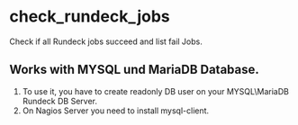 # check_rundeck_jobs
Check if all Rundeck jobs succeed and list fail Jobs.
## Works with MYSQL und MariaDB Database.

1. To use it, you have to create readonly DB user on your MYSQL\MariaDB Rundeck DB Server.<br>
2. On Nagios Server you need to install mysql-client.
